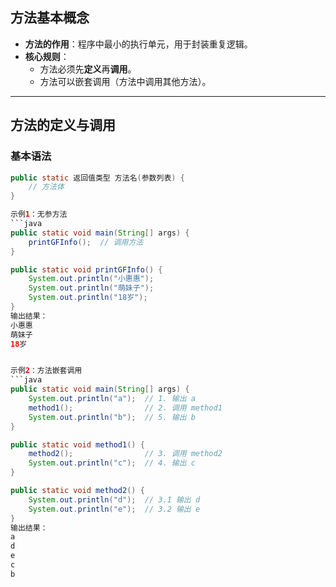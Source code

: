 ## 方法基本概念
- **方法的作用**：程序中最小的执行单元，用于封装重复逻辑。
- **核心规则**：
  - 方法必须先**定义**再**调用**。
  - 方法可以嵌套调用（方法中调用其他方法）。

---

## 方法的定义与调用
### 基本语法
```java
public static 返回值类型 方法名(参数列表) {
    // 方法体
}

示例1：无参方法
```java
public static void main(String[] args) {
    printGFInfo();  // 调用方法
}

public static void printGFInfo() {
    System.out.println("小惠惠");
    System.out.println("萌妹子");
    System.out.println("18岁");
}
输出结果：
小惠惠  
萌妹子  
18岁


示例2：方法嵌套调用
```java
public static void main(String[] args) {
    System.out.println("a");  // 1. 输出 a
    method1();                // 2. 调用 method1
    System.out.println("b");  // 5. 输出 b
}

public static void method1() {
    method2();                // 3. 调用 method2
    System.out.println("c");  // 4. 输出 c
}

public static void method2() {
    System.out.println("d");  // 3.1 输出 d
    System.out.println("e");  // 3.2 输出 e
}
输出结果：
a  
d  
e  
c  
b